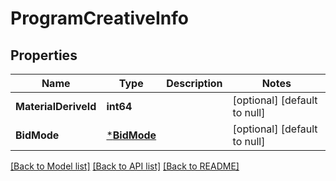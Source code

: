 # ProgramCreativeInfo

## Properties
Name | Type | Description | Notes
------------ | ------------- | ------------- | -------------
**MaterialDeriveId** | **int64** |  | [optional] [default to null]
**BidMode** | [***BidMode**](BidMode.md) |  | [optional] [default to null]

[[Back to Model list]](../README.md#documentation-for-models) [[Back to API list]](../README.md#documentation-for-api-endpoints) [[Back to README]](../README.md)


